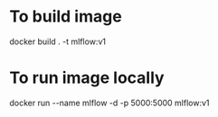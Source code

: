 # To build image
docker build . -t mlflow:v1

# To run image locally
docker run --name mlflow -d -p 5000:5000 mlflow:v1 